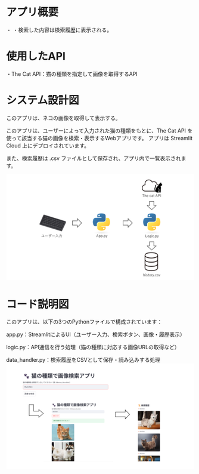 # アプリ概要
・
・検索した内容は検索履歴に表示される。

# 使用したAPI
・The Cat API：猫の種類を指定して画像を取得するAPI

# システム設計図
このアプリは、ネコの画像を取得して表示する。

このアプリは、ユーザーによって入力された猫の種類をもとに、The Cat API を使って該当する猫の画像を検索・表示するWebアプリです。
アプリは Streamlit Cloud 上にデプロイされています。

また、検索履歴は .csv ファイルとして保存され、アプリ内で一覧表示されます。

![system_diagram](overview.png)

# コード説明図
このアプリは、以下の3つのPythonファイルで構成されています：

app.py：StreamlitによるUI（ユーザー入力、検索ボタン、画像・履歴表示）

logic.py：API通信を行う処理（猫の種類に対応する画像URLの取得など）

data_handler.py：検索履歴をCSVとして保存・読み込みする処理
![layout_diagram](layout.png)
